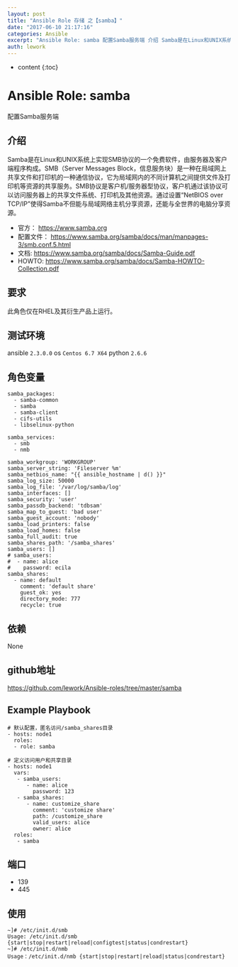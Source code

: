 ```yaml
---
layout: post
title: "Ansible Role 存储 之【samba】"
date: "2017-06-10 21:17:16"
categories: Ansible
excerpt: "Ansible Role: samba 配置Samba服务端 介绍 Samba是在Linux和UNIX系统上实现SMB协议的一个免费软件，由服务..."
auth: lework
---
```

* content
{:toc}

# Ansible Role: samba

配置Samba服务端

## 介绍
Samba是在Linux和UNIX系统上实现SMB协议的一个免费软件，由服务器及客户端程序构成。SMB（Server Messages Block，信息服务块）是一种在局域网上共享文件和打印机的一种通信协议，它为局域网内的不同计算机之间提供文件及打印机等资源的共享服务。SMB协议是客户机/服务器型协议，客户机通过该协议可以访问服务器上的共享文件系统、打印机及其他资源。通过设置“NetBIOS over TCP/IP”使得Samba不但能与局域网络主机分享资源，还能与全世界的电脑分享资源。

- 官方： https://www.samba.org
- 配置文件： https://www.samba.org/samba/docs/man/manpages-3/smb.conf.5.html
- 文档:  https://www.samba.org/samba/docs/Samba-Guide.pdf
- HOWTO: https://www.samba.org/samba/docs/Samba-HOWTO-Collection.pdf

## 要求

此角色仅在RHEL及其衍生产品上运行。

## 测试环境

ansible `2.3.0.0`
os `Centos 6.7 X64`
python `2.6.6`

## 角色变量
	samba_packages:
	  - samba-common
	  - samba
	  - samba-client
	  - cifs-utils
	  - libselinux-python
	  
	samba_services:
	  - smb
	  - nmb
	  
	samba_workgroup: 'WORKGROUP'
	samba_server_string: 'Fileserver %m'
	samba_netbios_name: "{{ ansible_hostname | d() }}"
	samba_log_size: 50000
	samba_log_file: '/var/log/samba/log'
	samba_interfaces: []
	samba_security: 'user'
	samba_passdb_backend: 'tdbsam'
	samba_map_to_guest: 'bad user'
	samba_guest_account: 'nobody'
	samba_load_printers: false
	samba_load_homes: false
	samba_full_audit: true
	samba_shares_path: '/samba_shares'
	samba_users: []
	# samba_users:
	#  - name: alice
	#    password: ecila
	samba_shares: 
	  - name: default
		comment: 'default share'
		guest_ok: yes
		directory_mode: 777
		recycle: true


## 依赖
None

## github地址
https://github.com/lework/Ansible-roles/tree/master/samba

## Example Playbook
	# 默认配置，匿名访问/samba_shares目录
	- hosts: node1
	  roles:
	  - role: samba
	
	# 定义访问用户和共享目录
	- hosts: node1
	  vars:
	   - samba_users:
		  - name: alice
			password: 123
	   - samba_shares:
		  - name: customize_share
			comment: 'customize share'
			path: /customize_share
			valid_users: alice
			owner: alice
	  roles: 
	   - samba

## 端口

- 139
- 445

## 使用

```
~]# /etc/init.d/smb 
Usage: /etc/init.d/smb {start|stop|restart|reload|configtest|status|condrestart}
~]# /etc/init.d/nmb 
Usage：/etc/init.d/nmb {start|stop|restart|reload|status|condrestart}
```
